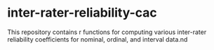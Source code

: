 # inter-rater-reliability-cac
This repository contains r functions for computing various inter-rater reliability coefficients for nominal, ordinal, and interval data.nd 

